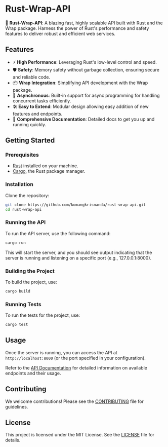 # Rust-Wrap-API

🚀 **Rust-Wrap-API**: A blazing fast, highly scalable API built with Rust and the Wrap package. Harness the power of Rust's performance and safety features to deliver robust and efficient web services.

## Features

- ⚡ **High Performance**: Leveraging Rust's low-level control and speed.
- 🛡️ **Safety**: Memory safety without garbage collection, ensuring secure and reliable code.
- 📦 **Wrap Integration**: Simplifying API development with the Wrap package.
- 🔄 **Asynchronous**: Built-in support for async programming for handling concurrent tasks efficiently.
- 🛠️ **Easy to Extend**: Modular design allowing easy addition of new features and endpoints.
- 📜 **Comprehensive Documentation**: Detailed docs to get you up and running quickly.

## Getting Started

### Prerequisites

- [Rust](https://www.rust-lang.org/tools/install) installed on your machine.
- [Cargo](https://doc.rust-lang.org/cargo/getting-started/installation.html), the Rust package manager.

### Installation

Clone the repository:

```sh
git clone https://github.com/komangkrisnanda/rust-wrap-api.git
cd rust-wrap-api
```

### Running the API

To run the API server, use the following command:

```sh
cargo run
```

This will start the server, and you should see output indicating that the server is running and listening on a specific port (e.g., 127.0.0.1:8000).

### Building the Project

To build the project, use:

```sh
cargo build
```

### Running Tests

To run the tests for the project, use:

```sh
cargo test
```

## Usage

Once the server is running, you can access the API at `http://localhost:8000` (or the port specified in your configuration).

Refer to the [API Documentation](docs/api.md) for detailed information on available endpoints and their usage.

## Contributing

We welcome contributions! Please see the [CONTRIBUTING](CONTRIBUTING.md) file for guidelines.

## License

This project is licensed under the MIT License. See the [LICENSE](LICENSE) file for details.
